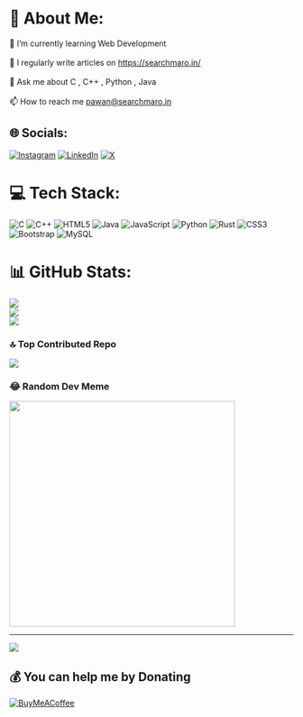# 💫 About Me:
🌱 I’m currently learning Web Development<br><br>📝 I regularly write articles on https://searchmaro.in/<br><br>💬 Ask me about C , C++ , Python , Java<br><br>📫 How to reach me pawan@searchmaro.in


## 🌐 Socials:
[![Instagram](https://img.shields.io/badge/Instagram-%23E4405F.svg?logo=Instagram&logoColor=white)](https://instagram.com/pawanmaanju_29) [![LinkedIn](https://img.shields.io/badge/LinkedIn-%230077B5.svg?logo=linkedin&logoColor=white)](https://linkedin.com/in/pawanbishnoi29) [![X](https://img.shields.io/badge/X-black.svg?logo=X&logoColor=white)](https://x.com/pawanmaanju_29) 

# 💻 Tech Stack:
![C](https://img.shields.io/badge/c-%2300599C.svg?style=plastic&logo=c&logoColor=white) ![C++](https://img.shields.io/badge/c++-%2300599C.svg?style=plastic&logo=c%2B%2B&logoColor=white) ![HTML5](https://img.shields.io/badge/html5-%23E34F26.svg?style=plastic&logo=html5&logoColor=white) ![Java](https://img.shields.io/badge/java-%23ED8B00.svg?style=plastic&logo=openjdk&logoColor=white) ![JavaScript](https://img.shields.io/badge/javascript-%23323330.svg?style=plastic&logo=javascript&logoColor=%23F7DF1E) ![Python](https://img.shields.io/badge/python-3670A0?style=plastic&logo=python&logoColor=ffdd54) ![Rust](https://img.shields.io/badge/rust-%23000000.svg?style=plastic&logo=rust&logoColor=white) ![CSS3](https://img.shields.io/badge/css3-%231572B6.svg?style=plastic&logo=css3&logoColor=white) ![Bootstrap](https://img.shields.io/badge/bootstrap-%238511FA.svg?style=plastic&logo=bootstrap&logoColor=white) ![MySQL](https://img.shields.io/badge/mysql-%2300000f.svg?style=plastic&logo=mysql&logoColor=white)
# 📊 GitHub Stats:
![](https://github-readme-stats.vercel.app/api?username=pawanmaanju&theme=dark&hide_border=false&include_all_commits=true&count_private=true)<br/>
![](https://github-readme-streak-stats.herokuapp.com/?user=pawanmaanju&theme=dark&hide_border=false)<br/>
![](https://github-readme-stats.vercel.app/api/top-langs/?username=pawanmaanju&theme=dark&hide_border=false&include_all_commits=true&count_private=true&layout=compact)

### 🔝 Top Contributed Repo
![](https://github-contributor-stats.vercel.app/api?username=pawanmaanju&limit=5&theme=dark&combine_all_yearly_contributions=true)

### 😂 Random Dev Meme
<img src='https://randommeme-five.vercel.app/' style="height: 400px;"/>

---
[![](https://visitcount.itsvg.in/api?id=pawanmaanju&icon=0&color=0)](https://visitcount.itsvg.in)

  ## 💰 You can help me by Donating
  [![BuyMeACoffee](https://img.shields.io/badge/Buy%20Me%20a%20Coffee-ffdd00?style=for-the-badge&logo=buy-me-a-coffee&logoColor=black)](https://buymeacoffee.com/pawanbishnoi) 

  
<!-- Proudly created with GPRM ( https://gprm.itsvg.in ) -->
